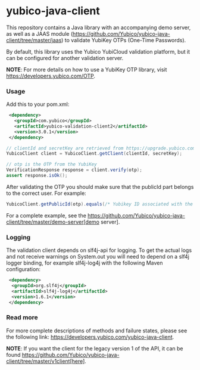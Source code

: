 # yubico-java-client
This repository contains a Java library with an accompanying demo server, as well as a 
JAAS module (https://github.com/Yubico/yubico-java-client/tree/master/jaas)
to validate YubiKey OTPs (One-Time Passwords).

By default, this library uses the Yubico YubiCloud validation platform,
but it can be configured for another validation server.

**NOTE**: For more details on how to use a YubiKey OTP library, visit
https://developers.yubico.com/OTP.

### Usage

Add this to your pom.xml:

```xml
 <dependency>
   <groupId>com.yubico</groupId>
   <artifactId>yubico-validation-client2</artifactId>
   <version>3.0.1</version>
 </dependency>
```

```java
// clientId and secretKey are retrieved from https://upgrade.yubico.com/getapikey
YubicoClient client = YubicoClient.getClient(clientId, secretKey);

// otp is the OTP from the YubiKey
VerificationResponse response = client.verify(otp);
assert response.isOk();
```

After validating the OTP you should make sure that the publicId part belongs to
the correct user. For example:

```java
YubicoClient.getPublicId(otp).equals(/* Yubikey ID associated with the user */);
```

For a complete example, see the https://github.com/Yubico/yubico-java-client/tree/master/demo-server[demo server].

### Logging
The validation client depends on slf4j-api for logging. To get the actual logs
and not receive warnings on System.out you will need to depend on a slf4j logger
binding, for example slf4j-log4j with the following Maven configuration:

```xml
 <dependency>
  <groupId>org.slf4j</groupId>
  <artifactId>slf4j-log4j</artifactId>
  <version>1.6.1</version>
 </dependency>
```

### Read more
For more complete descriptions of methods and failure states, please see
the following link: https://developers.yubico.com/yubico-java-client.

**NOTE**: If you want the client for the legacy version 1 of the API, it can be found https://github.com/Yubico/yubico-java-client/tree/master/v1client[here].
